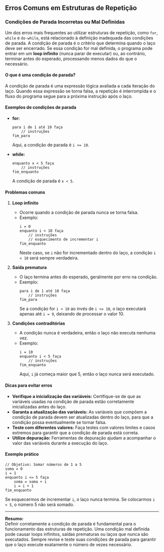 
## Erros Comuns em Estruturas de Repetição

### Condições de Parada Incorretas ou Mal Definidas

Um dos erros mais frequentes ao utilizar estruturas de repetição, como `for`, `while` e `do-while`, está relacionado à definição inadequada das condições de parada. A condição de parada é o critério que determina quando o laço deve ser encerrado. Se essa condição for mal definida, o programa pode entrar em um **loop infinito** (nunca parar de executar) ou, ao contrário, terminar antes do esperado, processando menos dados do que o necessário.

#### O que é uma condição de parada?

A condição de parada é uma expressão lógica avaliada a cada iteração do laço. Quando essa expressão se torna falsa, a repetição é interrompida e o fluxo do programa segue para a próxima instrução após o laço.

#### Exemplos de condições de parada

- **for:**  
  ```pseudo
  para i de 1 até 10 faça
      // instruções
  fim_para
  ```
  Aqui, a condição de parada é `i <= 10`.

- **while:**  
  ```pseudo
  enquanto x < 5 faça
      // instruções
  fim_enquanto
  ```
  A condição de parada é `x < 5`.

#### Problemas comuns

1. **Loop infinito**
   - Ocorre quando a condição de parada nunca se torna falsa.
   - Exemplo:
     ```pseudo
     i = 0
     enquanto i < 10 faça
         // instruções
         // esquecimento de incrementar i
     fim_enquanto
     ```
     Neste caso, se `i` não for incrementado dentro do laço, a condição `i < 10` será sempre verdadeira.

2. **Saída prematura**
   - O laço termina antes do esperado, geralmente por erro na condição.
   - Exemplo:
     ```pseudo
     para i de 1 até 10 faça
         // instruções
     fim_para
     ```
     Se a condição for `i < 10` ao invés de `i <= 10`, o laço executará apenas até `i = 9`, deixando de processar o valor 10.

3. **Condições contraditórias**
   - A condição nunca é verdadeira, então o laço não executa nenhuma vez.
   - Exemplo:
     ```pseudo
     i = 10
     enquanto i < 5 faça
         // instruções
     fim_enquanto
     ```
     Aqui, `i` já começa maior que 5, então o laço nunca será executado.

#### Dicas para evitar erros

- **Verifique a inicialização das variáveis:** Certifique-se de que as variáveis usadas na condição de parada estão corretamente inicializadas antes do laço.
- **Garanta a atualização das variáveis:** As variáveis que compõem a condição de parada devem ser atualizadas dentro do laço, para que a condição possa eventualmente se tornar falsa.
- **Teste com diferentes valores:** Faça testes com valores limites e casos extremos para garantir que a condição de parada está correta.
- **Utilize depuração:** Ferramentas de depuração ajudam a acompanhar o valor das variáveis durante a execução do laço.

#### Exemplo prático

```pseudo
// Objetivo: Somar números de 1 a 5
soma = 0
i = 1
enquanto i <= 5 faça
    soma = soma + i
    i = i + 1
fim_enquanto
```
Se esquecermos de incrementar `i`, o laço nunca termina. Se colocarmos `i < 5`, o número 5 não será somado.

---

**Resumo:**  
Definir corretamente a condição de parada é fundamental para o funcionamento das estruturas de repetição. Uma condição mal definida pode causar loops infinitos, saídas prematuras ou laços que nunca são executados. Sempre revise e teste suas condições de parada para garantir que o laço execute exatamente o número de vezes necessário.
```
